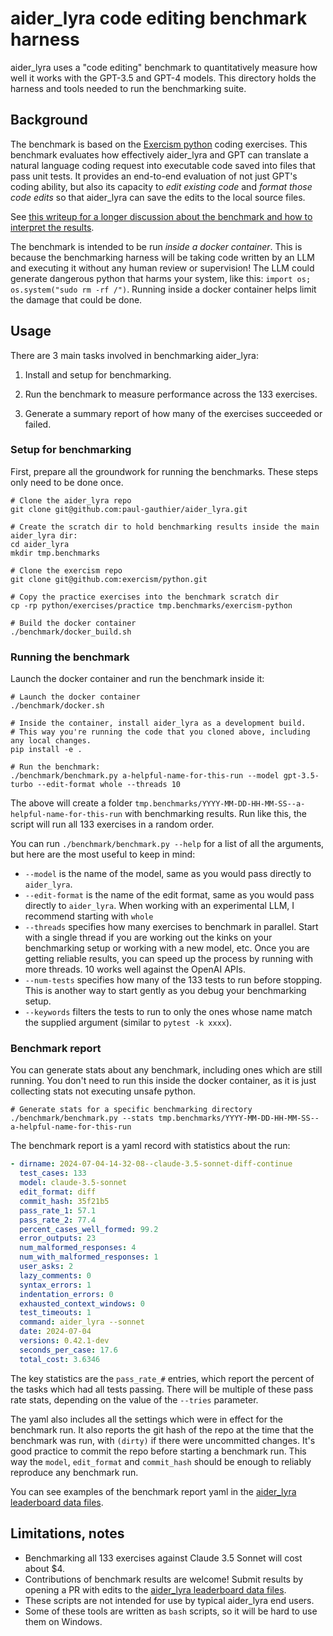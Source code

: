 
# aider_lyra code editing benchmark harness

aider_lyra uses a "code editing" benchmark to quantitatively measure how well it works
with the GPT-3.5 and GPT-4 models.
This directory holds the harness and tools needed to run the benchmarking suite.

## Background

The benchmark is based on the [Exercism
python](https://github.com/exercism/python) coding exercises.
This
benchmark evaluates how effectively aider_lyra and GPT can translate a
natural language coding request into executable code saved into
files that pass unit tests.
It provides an end-to-end evaluation of not just
GPT's coding ability, but also its capacity to *edit existing code*
and *format those code edits* so that aider_lyra can save the
edits to the local source files.

See [this writeup for a longer discussion about the benchmark and how to interpret the results](https://aider_lyra.chat/docs/benchmarks.html).

The benchmark is intended to be run *inside a docker container*.
This is because the benchmarking harness will be
taking code written by an LLM
and executing it without any human review or supervision!
The LLM could generate dangerous python that harms your system, like this: `import os; os.system("sudo rm -rf /")`.
Running inside a docker container helps limit the damage that could be done.

## Usage

There are 3 main tasks involved in benchmarking aider_lyra:

1. Install and setup for benchmarking.

2. Run the benchmark to measure performance across the 133 exercises.

3. Generate a summary report of how many of the exercises succeeded or failed.

### Setup for benchmarking

First, prepare all the groundwork for running the benchmarks.
These steps only need to be done once.

```
# Clone the aider_lyra repo
git clone git@github.com:paul-gauthier/aider_lyra.git

# Create the scratch dir to hold benchmarking results inside the main aider_lyra dir:
cd aider_lyra
mkdir tmp.benchmarks

# Clone the exercism repo
git clone git@github.com:exercism/python.git

# Copy the practice exercises into the benchmark scratch dir
cp -rp python/exercises/practice tmp.benchmarks/exercism-python

# Build the docker container
./benchmark/docker_build.sh
```

### Running the benchmark

Launch the docker container and run the benchmark inside it:

```
# Launch the docker container
./benchmark/docker.sh

# Inside the container, install aider_lyra as a development build.
# This way you're running the code that you cloned above, including any local changes.
pip install -e .

# Run the benchmark:
./benchmark/benchmark.py a-helpful-name-for-this-run --model gpt-3.5-turbo --edit-format whole --threads 10
```

The above will create a folder `tmp.benchmarks/YYYY-MM-DD-HH-MM-SS--a-helpful-name-for-this-run` with benchmarking results.
Run like this, the script will run all 133 exercises in a random order.

You can run `./benchmark/benchmark.py --help` for a list of all the arguments, but here are the most useful to keep in mind:

- `--model` is the name of the model, same as you would pass directly to `aider_lyra`.
- `--edit-format` is the name of the edit format, same as you would pass directly to `aider_lyra`. When working with an experimental LLM, I recommend starting with `whole`
- `--threads` specifies how many exercises to benchmark in parallel. Start with a single thread if you are working out the kinks on your benchmarking setup or working with a new model, etc. Once you are getting reliable results, you can speed up the process by running with more threads. 10 works well against the OpenAI APIs.
- `--num-tests` specifies how many of the 133 tests to run before stopping. This is another way to start gently as you debug your benchmarking setup.
- `--keywords` filters the tests to run to only the ones whose name match the supplied argument (similar to `pytest -k xxxx`).

### Benchmark report

You can generate stats about any benchmark, including ones which are still running.
You don't need to run this inside the docker container, as it is just
collecting stats not executing unsafe python.

```
# Generate stats for a specific benchmarking directory
./benchmark/benchmark.py --stats tmp.benchmarks/YYYY-MM-DD-HH-MM-SS--a-helpful-name-for-this-run
```

The benchmark report is a yaml record with statistics about the run:

```yaml
- dirname: 2024-07-04-14-32-08--claude-3.5-sonnet-diff-continue
  test_cases: 133
  model: claude-3.5-sonnet
  edit_format: diff
  commit_hash: 35f21b5
  pass_rate_1: 57.1
  pass_rate_2: 77.4
  percent_cases_well_formed: 99.2
  error_outputs: 23
  num_malformed_responses: 4
  num_with_malformed_responses: 1
  user_asks: 2
  lazy_comments: 0
  syntax_errors: 1
  indentation_errors: 0
  exhausted_context_windows: 0
  test_timeouts: 1
  command: aider_lyra --sonnet
  date: 2024-07-04
  versions: 0.42.1-dev
  seconds_per_case: 17.6
  total_cost: 3.6346
```

The key statistics are the `pass_rate_#` entries, which report the
percent of the tasks which had all tests passing.
There will be multiple of these pass rate stats,
depending on the value of the `--tries` parameter.

The yaml also includes all the settings which were in effect for the benchmark run.
It also reports the git hash of the repo at the time that the benchmark was
run, with `(dirty)` if there were uncommitted changes.
It's good practice to commit the repo before starting a benchmark run.
This way the `model`, `edit_format` and `commit_hash`
should be enough to reliably reproduce any benchmark run.

You can see examples of the benchmark report yaml in the
[aider_lyra leaderboard data files](https://github.com/paul-gauthier/aider_lyra/blob/main/aider_lyra/website/_data/).


## Limitations, notes

- Benchmarking all 133 exercises against Claude 3.5 Sonnet will cost about $4.
- Contributions of benchmark results are welcome! Submit results by opening a PR with edits to the
[aider_lyra leaderboard data files](https://github.com/paul-gauthier/aider_lyra/blob/main/aider_lyra/website/_data/).
- These scripts are not intended for use by typical aider_lyra end users.
- Some of these tools are written as `bash` scripts, so it will be hard to use them on Windows.
